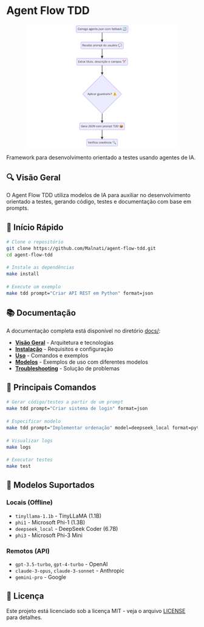 # Agent Flow TDD

<p align="center">
  <img src="assets/flow.png" alt="Agent Flow TDD Logo" width="400">
</p>

Framework para desenvolvimento orientado a testes usando agentes de IA.

## 🔍 Visão Geral

O Agent Flow TDD utiliza modelos de IA para auxiliar no desenvolvimento orientado a testes, gerando código, testes e documentação com base em prompts.

## 🚀 Início Rápido

```bash
# Clone o repositório
git clone https://github.com/Malnati/agent-flow-tdd.git
cd agent-flow-tdd

# Instale as dependências
make install

# Execute um exemplo
make tdd prompt="Criar API REST em Python" format=json
```

## 📚 Documentação

A documentação completa está disponível no diretório [docs/](docs/):

- **[Visão Geral](docs/overview/README.md)** - Arquitetura e tecnologias
- **[Instalação](docs/installation/README.md)** - Requisitos e configuração
- **[Uso](docs/usage/README.md)** - Comandos e exemplos
- **[Modelos](docs/examples/model-examples.md)** - Exemplos de uso com diferentes modelos
- **[Troubleshooting](docs/troubleshooting/README.md)** - Solução de problemas

## 🔧 Principais Comandos

```bash
# Gerar código/testes a partir de um prompt
make tdd prompt="Criar sistema de login" format=json

# Especificar modelo
make tdd prompt="Implementar ordenação" model=deepseek_local format=python

# Visualizar logs
make logs

# Executar testes
make test
```

## 🤖 Modelos Suportados

### Locais (Offline)
- `tinyllama-1.1b` - TinyLLaMA (1.1B)
- `phi1` - Microsoft Phi-1 (1.3B)
- `deepseek_local` - DeepSeek Coder (6.7B)
- `phi3` - Microsoft Phi-3 Mini

### Remotos (API)
- `gpt-3.5-turbo`, `gpt-4-turbo` - OpenAI
- `claude-3-opus`, `claude-3-sonnet` - Anthropic
- `gemini-pro` - Google

## 📝 Licença

Este projeto está licenciado sob a licença MIT - veja o arquivo [LICENSE](LICENSE) para detalhes.